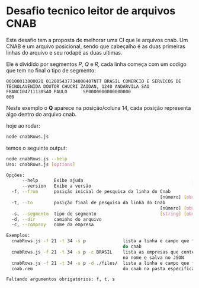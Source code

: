 # Desafio tecnico leitor de arquivos CNAB

Este desafio tem a proposta de melhorar uma CI que le arquivos cnab.
Um CNAB é um arquivo posicional, sendo que cabeçalho é as duas primeiras linhas do arquivo e seu rodapé as duas ultimas.

Ele é dividido por segmentos *P*, *Q* e *R*, cada linha começa com um codigo que tem no final o tipo de segmento:

```
0010001300002Q 012005437734000407NTT BRASIL COMERCIO E SERVICOS DE TECNOLAVENIDA DOUTOR CHUCRI ZAIDAN, 1240 ANDARVILA SAO FRANCI04711130SAO PAULO      SP0000000000000000                                        000
```
Neste exemplo o **Q** aparece na posição/coluna 14, cada posição representa algo dentro do arquivo cnab.


hoje ao rodar:

```bash
node cnabRows.js
```

temos o seguinte output:

```bash
node cnabRows.js --help
Uso: cnabRows.js [options]

Opções:
      --help      Exibe ajuda                                         [booleano]
      --version   Exibe a versão                                      [booleano]
  -f, --from      posição inicial de pesquisa da linha do Cnab
                                                          [número] [obrigatório]
  -t, --to        posição final de pesquisa da linha do Cnab
                                                          [número] [obrigatório]
  -s, --segmento  tipo de segmento                        [string] [obrigatório]
  -d, --dir       caminho do arquivo                                    [string]
  -c, --company   nome da empresa                                       [string]

Exemplos:
  cnabRows.js -f 21 -t 34 -s p              lista a linha e campo que from e to
                                            do cnab
  cnabRows.js -f 21 -t 34 -s p -c BRASIL    lista as empresas que contem BRASIL
                                            no nome e salva no JSON
  cnabRows.js -f 21 -t 34 -s p -d ./files/  lista a linha e campo que from e to
  cnab.rem                                  do cnab na pasta especificada

Faltando argumentos obrigatórios: f, t, s
```